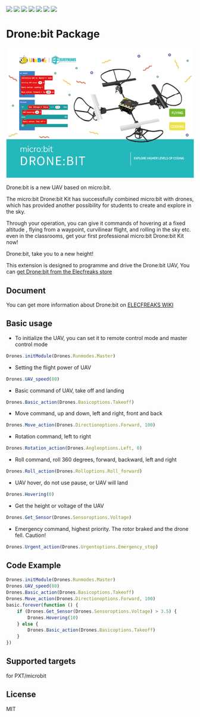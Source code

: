 ![](https://img.shields.io/badge/Plantfrom-Micro%3Abit-red) ![](https://img.shields.io/travis/com/elecfreaks/pxt-Dronebit) ![](https://img.shields.io/github/v/release/elecfreaks/pxt-Dronebit) ![](https://img.shields.io/github/last-commit/elecfreaks/pxt-Dronebit) ![](https://img.shields.io/github/languages/top/elecfreaks/pxt-Dronebit) ![](https://img.shields.io/github/issues/elecfreaks/pxt-Dronebit) ![](https://img.shields.io/github/license/elecfreaks/pxt-Dronebit) 

# Drone:bit Package

![](/image.png/)

Drone:bit is a new UAV based on micro:bit.

The micro:bit Drone:bit Kit has successfully combined micro:bit with drones, which has provided another possibility for students to create and explore in the sky.

Through your operation, you can give it commands of hovering at a fixed altitude , flying from a waypoint, curvilinear flight, and rolling in the sky etc. even in the classrooms, get your first professional micro:bit Drone:bit Kit now!

Drone:bit, take you to a new height!

This extension is designed to programme and drive the Drone:bit UAV, You can [get Drone:bit from the Elecfreaks store](https://www.elecfreaks.com/micro-bit-drone-kit.html)

## Document

You can get more information about Drone:bit on [ELECFREAKS WIKI](
https://www.elecfreaks.com/learn-en/microbitKit/Drone_Kit/index.html)

## Basic usage
* To initialize the UAV, you can set it to remote control mode and master control mode
```JavaScript
Drones.initModule(Drones.Runmodes.Master)
```
* Setting the flight power of UAV
```JavaScript
Drones.UAV_speed(80)
```
* Basic command of UAV, take off and landing
```JavaScript
Drones.Basic_action(Drones.Basicoptions.Takeoff)
```
* Move command, up and down, left and right, front and back
```JavaScript
Drones.Move_action(Drones.Directionoptions.Forward, 100)
```
* Rotation command, left to right
```JavaScript
Drones.Rotation_action(Drones.Angleoptions.Left, 0)
```
* Roll command, roll 360 degrees, forward, backward, left and right
```JavaScript
Drones.Roll_action(Drones.Rolloptions.Roll_forward)
```
* UAV hover, do not use pause, or UAV will land
```JavaScript
Drones.Hovering(0)
```
* Get the height or voltage of the UAV
```JavaScript
Drones.Get_Sensor(Drones.Sensoroptions.Voltage)
```
* Emergency command, highest priority. The rotor braked and the drone fell. Caution!
```JavaScript
Drones.Urgent_action(Drones.Urgentoptions.Emergency_stop)
```

## Code Example
```JavaScript
Drones.initModule(Drones.Runmodes.Master)
Drones.UAV_speed(80)
Drones.Basic_action(Drones.Basicoptions.Takeoff)
Drones.Move_action(Drones.Directionoptions.Forward, 100)
basic.forever(function () {
    if (Drones.Get_Sensor(Drones.Sensoroptions.Voltage) > 3.5) {
        Drones.Hovering(10)
    } else {
        Drones.Basic_action(Drones.Basicoptions.Takeoff)
    }
})

```
## Supported targets
for PXT/microbit

## License
MIT

